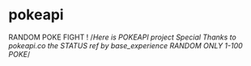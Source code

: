 # pokeapi
RANDOM POKE FIGHT !
/*Here is POKEAPI project 
Special Thanks to pokeapi.co
the STATUS ref by base_experience
RANDOM ONLY 1-100 POKE*/
